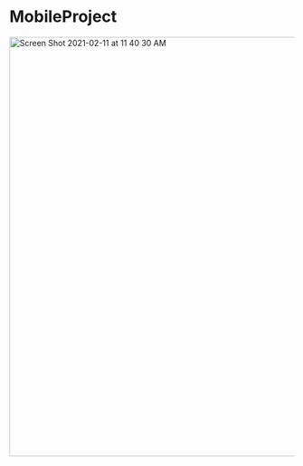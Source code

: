 # MobileProject
<img width="740" alt="Screen Shot 2021-02-11 at 11 40 30 AM" src="https://github.com/NazarSeyitbekov/MobileProject/blob/main/nazar.gif">
